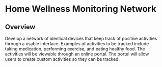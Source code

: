 # Home Wellness Monitoring Network
 
## Overview
Develop a network of identical devices that keep track of positive activities through a usable interface.
Examples of activities to be tracked include taking medication, performing
exercise, and eating healthy food. The activities will be viewable through an online portal.
The portal will allow users to create custom activities so they can be tracked.
